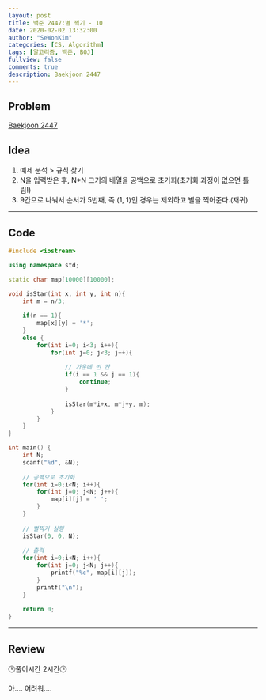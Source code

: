 ```yaml
---
layout: post
title: 백준 2447:별 찍기 - 10
date: 2020-02-02 13:32:00
author: "SeWonKim"
categories: [CS, Algorithm]
tags: [알고리즘, 백준, BOJ]
fullview: false
comments: true
description: Baekjoon 2447
---
```


## Problem

[Baekjoon 2447](https://www.acmicpc.net/problem/2447)


## Idea

1. 예제 분석 > 규칙 찾기
2. N을 입력받은 후, N*N 크기의 배열을 공백으로 초기화(초기화 과정이 없으면 틀림!)
3. 9칸으로 나눠서 순서가 5번째, 즉 (1, 1)인 경우는 제외하고 별을 찍어준다.(재귀)

---

## Code
```cpp
#include <iostream>

using namespace std;

static char map[10000][10000];

void isStar(int x, int y, int n){
	int m = n/3;
	
	if(n == 1){
		map[x][y] = '*';
	}
	else {
		for(int i=0; i<3; i++){
			for(int j=0; j<3; j++){
				
				// 가운데 빈 칸 
				if(i == 1 && j == 1){
					continue;
				}
				
				isStar(m*i+x, m*j+y, m);
			}
		}
	}
}

int main() {
	int N;
	scanf("%d", &N);
	
	// 공백으로 초기화 
	for(int i=0;i<N; i++){
		for(int j=0; j<N; j++){
			map[i][j] = ' ';
		}
	}
	
	// 별찍기 실행 
	isStar(0, 0, N);
	
	// 출력 
	for(int i=0;i<N; i++){
		for(int j=0; j<N; j++){
			printf("%c", map[i][j]);
		}
		printf("\n");
	}
	
	return 0;
}
```
---

## Review
🕒풀이시간 2시간🕒 

아.... 어려워....

